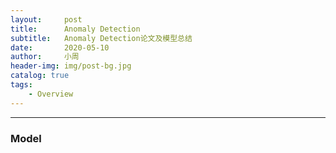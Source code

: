 ```yaml
---
layout:     post
title:      Anomaly Detection
subtitle:   Anomaly Detection论文及模型总结
date:       2020-05-10
author:     小周
header-img: img/post-bg.jpg
catalog: true
tags:
    - Overview
---
```


------

### Model


